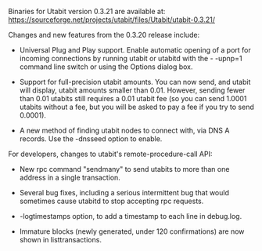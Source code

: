 Binaries for Utabit version 0.3.21 are available at:
  https://sourceforge.net/projects/utabit/files/Utabit/utabit-0.3.21/

Changes and new features from the 0.3.20 release include:

* Universal Plug and Play support.  Enable automatic opening of a port for incoming connections by running utabit or utabitd with the - -upnp=1 command line switch or using the Options dialog box.

* Support for full-precision utabit amounts.  You can now send, and utabit will display, utabit amounts smaller than 0.01.  However, sending fewer than 0.01 utabits still requires a 0.01 utabit fee (so you can send 1.0001 utabits without a fee, but you will be asked to pay a fee if you try to send 0.0001).

* A new method of finding utabit nodes to connect with, via DNS A records. Use the -dnsseed option to enable.

For developers, changes to utabit's remote-procedure-call API:

* New rpc command "sendmany" to send utabits to more than one address in a single transaction.

* Several bug fixes, including a serious intermittent bug that would sometimes cause utabitd to stop accepting rpc requests. 

* -logtimestamps option, to add a timestamp to each line in debug.log.

* Immature blocks (newly generated, under 120 confirmations) are now shown in listtransactions.

